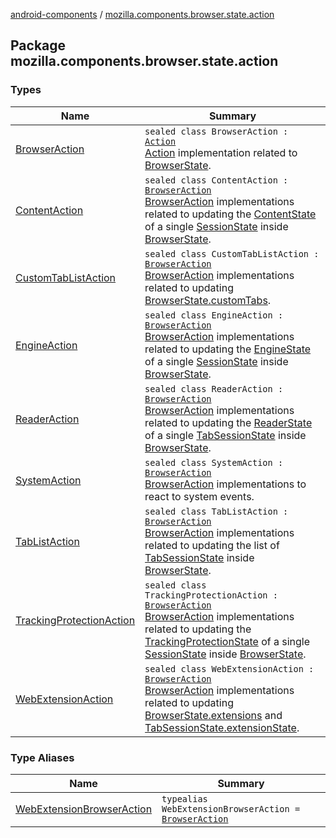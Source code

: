 [android-components](../index.md) / [mozilla.components.browser.state.action](./index.md)

## Package mozilla.components.browser.state.action

### Types

| Name | Summary |
|---|---|
| [BrowserAction](-browser-action.md) | `sealed class BrowserAction : `[`Action`](../mozilla.components.lib.state/-action.md)<br>[Action](../mozilla.components.lib.state/-action.md) implementation related to [BrowserState](../mozilla.components.browser.state.state/-browser-state/index.md). |
| [ContentAction](-content-action/index.md) | `sealed class ContentAction : `[`BrowserAction`](-browser-action.md)<br>[BrowserAction](-browser-action.md) implementations related to updating the [ContentState](../mozilla.components.browser.state.state/-content-state/index.md) of a single [SessionState](../mozilla.components.browser.state.state/-session-state/index.md) inside [BrowserState](../mozilla.components.browser.state.state/-browser-state/index.md). |
| [CustomTabListAction](-custom-tab-list-action/index.md) | `sealed class CustomTabListAction : `[`BrowserAction`](-browser-action.md)<br>[BrowserAction](-browser-action.md) implementations related to updating [BrowserState.customTabs](../mozilla.components.browser.state.state/-browser-state/custom-tabs.md). |
| [EngineAction](-engine-action/index.md) | `sealed class EngineAction : `[`BrowserAction`](-browser-action.md)<br>[BrowserAction](-browser-action.md) implementations related to updating the [EngineState](../mozilla.components.browser.state.state/-engine-state/index.md) of a single [SessionState](../mozilla.components.browser.state.state/-session-state/index.md) inside [BrowserState](../mozilla.components.browser.state.state/-browser-state/index.md). |
| [ReaderAction](-reader-action/index.md) | `sealed class ReaderAction : `[`BrowserAction`](-browser-action.md)<br>[BrowserAction](-browser-action.md) implementations related to updating the [ReaderState](../mozilla.components.browser.state.state/-reader-state/index.md) of a single [TabSessionState](../mozilla.components.browser.state.state/-tab-session-state/index.md) inside [BrowserState](../mozilla.components.browser.state.state/-browser-state/index.md). |
| [SystemAction](-system-action/index.md) | `sealed class SystemAction : `[`BrowserAction`](-browser-action.md)<br>[BrowserAction](-browser-action.md) implementations to react to system events. |
| [TabListAction](-tab-list-action/index.md) | `sealed class TabListAction : `[`BrowserAction`](-browser-action.md)<br>[BrowserAction](-browser-action.md) implementations related to updating the list of [TabSessionState](../mozilla.components.browser.state.state/-tab-session-state/index.md) inside [BrowserState](../mozilla.components.browser.state.state/-browser-state/index.md). |
| [TrackingProtectionAction](-tracking-protection-action/index.md) | `sealed class TrackingProtectionAction : `[`BrowserAction`](-browser-action.md)<br>[BrowserAction](-browser-action.md) implementations related to updating the [TrackingProtectionState](../mozilla.components.browser.state.state/-tracking-protection-state/index.md) of a single [SessionState](../mozilla.components.browser.state.state/-session-state/index.md) inside [BrowserState](../mozilla.components.browser.state.state/-browser-state/index.md). |
| [WebExtensionAction](-web-extension-action/index.md) | `sealed class WebExtensionAction : `[`BrowserAction`](-browser-action.md)<br>[BrowserAction](-browser-action.md) implementations related to updating [BrowserState.extensions](../mozilla.components.browser.state.state/-browser-state/extensions.md) and [TabSessionState.extensionState](../mozilla.components.browser.state.state/-tab-session-state/extension-state.md). |

### Type Aliases

| Name | Summary |
|---|---|
| [WebExtensionBrowserAction](-web-extension-browser-action.md) | `typealias WebExtensionBrowserAction = `[`BrowserAction`](../mozilla.components.concept.engine.webextension/-browser-action/index.md) |
